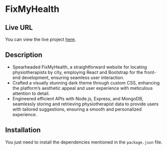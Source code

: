 # FixMyHealth

## Live URL
You can view the live project [here](https://fixmyhealth.vercel.app/).

## Description
- Spearheaded FixMyHealth, a straightforward website for locating physiotherapists by city, employing React and Bootstrap for the front-end development, ensuring seamless user interaction.
- Crafted a visually stunning dark theme through custom CSS, enhancing the platform’s aesthetic appeal and user experience with meticulous attention to detail.
- Engineered efficient APIs with Node.js, Express, and MongoDB, seamlessly storing and retrieving physiotherapist data to provide users with tailored suggestions, ensuring a smooth and personalized experience.

## Installation
You just need to install the dependencies mentioned in the `package.json` file.

